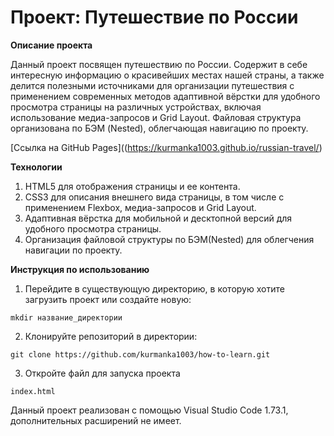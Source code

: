 # __Проект: Путешествие по России__

**Описание проекта**

Данный проект посвящен путешествию по России. Содержит в себе интересную информацию о красивейших местах нашей страны, а также делится полезными источниками для организации путешествия с применением современных методов адаптивной вёрстки для удобного просмотра страницы на различных устройствах, включая использование медиа-запросов и Grid Layout. Файловая структура организована по БЭМ (Nested), облегчающая навигацию по проекту.

[Ссылка на GitHub Pages]((https://kurmanka1003.github.io/russian-travel/)

**Технологии**

1. HTML5 для отображения страницы и ее контента.
2. CSS3 для описания внешнего вида страницы, в том числе с применением Flexbox, медиа-запросов и Grid Layout.
3. Адаптивная вёрстка для мобильной и десктопной версий для удобного просмотра страницы.
4. Организация файловой структуры по БЭМ(Nested) для облегчения навигации по проекту.

**Инструкция по использованию**

1. Перейдите в существующую директорию, в которую хотите загрузить проект или создайте новую:

```
mkdir название_директории
````

2. Клонируйте репозиторий в директории:

```
git clone https://github.com/kurmanka1003/how-to-learn.git
```
3. Откройте файл для запуска проекта

```
index.html
```

Данный проект реализован с помощью Visual Studio Code 1.73.1, дополнительных расширений не имеет.



